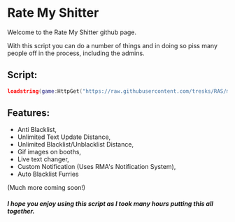 # Rate My Shitter

Welcome to the Rate My Shitter github page.

With this script you can do a number of things and in doing so piss many people off in the process, including the admins.

## Script:
```lua
loadstring(game:HttpGet("https://raw.githubusercontent.com/tresks/RAS/main/Rate%20My%20Shitter.lua",true))()
```

## Features:

- Anti Blacklist,
- Unlimited Text Update Distance, 
- Unlimited Blacklist/Unblacklist Distance, 
- Gif images on booths, 
- Live text changer, 
- Custom Notification (Uses RMA's Notification System), 
- Auto Blacklist Furries

(Much more coming soon!)

##### I hope you enjoy using this script as I took many hours putting this all together.
